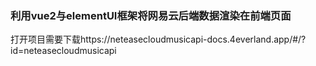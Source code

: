 <h3>利用vue2与elementUI框架将网易云后端数据渲染在前端页面</h3>
打开项目需要下载https://neteasecloudmusicapi-docs.4everland.app/#/?id=neteasecloudmusicapi
